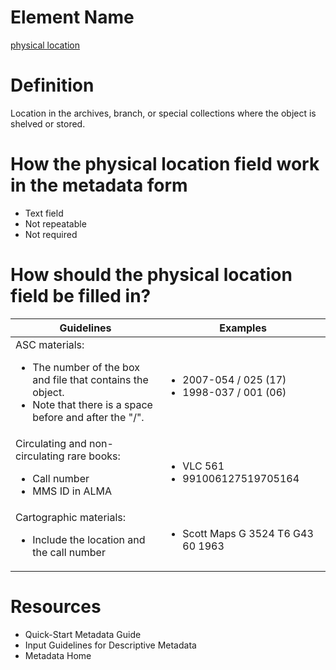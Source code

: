 # Element Name

[physical location](https://id.loc.gov/ontologies/bibframe.html#p_physicalLocation)

# Definition

Location in the archives, branch, or special collections where the object is shelved or stored.

# How the physical location field work in the metadata form

* Text field
* Not repeatable
* Not required

# How should the physical location field be filled in?

| Guidelines | Examples |
| ---------- | -------- |
| ASC materials: <ul><li>The number of the box and file that contains the object.</li><li>Note that there is a space before and after the "/".</li></ul> | <ul><li>2007-054 / 025 (17)</li><li>1998-037 / 001 (06)</li></ul> |
| Circulating and non-circulating rare books:<ul><li>Call number</li><li>MMS ID in ALMA</li></ul> | <ul><li>VLC 561</li><li>991006127519705164</li></ul> |
| Cartographic materials: <ul><li>Include the location and the call number</li></ul> | <ul><li>Scott Maps G 3524 T6 G43 60 1963</li></ul> |

# Resources

* Quick-Start Metadata Guide
* Input Guidelines for Descriptive Metadata
* Metadata Home
